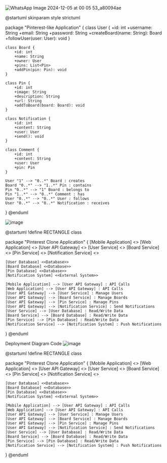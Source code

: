 
![WhatsApp Image 2024-12-05 at 00 05 53_a80094ae](https://github.com/user-attachments/assets/8a3e2486-d147-43c6-b631-8dd3385ed9b4)

@startuml
skinparam style strictuml

package "Pinterest-like Application" {
    class User {
        +id: int
        +username: String
        +email: String
        +password: String
        +createBoard(name: String): Board
        +followUser(user: User): void
    }

    class Board {
        +id: int
        +name: String
        +owner: User
        +pins: List<Pin>
        +addPin(pin: Pin): void
    }

    class Pin {
        +id: int
        +image: String
        +description: String
        +url: String
        +addToBoard(board: Board): void
    }

    class Notification {
        +id: int
        +content: String
        +user: User
        +send(): void
    }

    class Comment {
        +id: int
        +content: String
        +user: User
        +pin: Pin
    }

    User "1" --> "0..*" Board : creates
    Board "0..*" --> "1..*" Pin : contains
    Pin "0..*" --> "1" Board : belongs to
    Pin "1..*" --> "0..*" Comment : has
    User "0..*" --> "0..*" User : follows
    User "0..*" --> "0..*" Notification : receives
}
@enduml

![image](https://github.com/user-attachments/assets/b9327abc-a5dd-47e3-b8ea-bbedfd6c86bb)

@startuml
!define RECTANGLE class

package "Pinterest Clone Application" {
    [Mobile Application] <<Mobile Application>> 
    [Web Application] <<Web Application>> 
    [User API Gateway] <<API Gateway>> 
    [User Service] <<Microservice>> 
    [Board Service] <<Microservice>> 
    [Pin Service] <<Microservice>> 
    [Notification Service] <<Microservice>> 

    [User Database] <<Database>> 
    [Board Database] <<Database>> 
    [Pin Database] <<Database>> 
    [Notification System] <<External System>> 

    [Mobile Application] --> [User API Gateway] : API Calls
    [Web Application] --> [User API Gateway] : API Calls
    [User API Gateway] --> [User Service] : Manage Users
    [User API Gateway] --> [Board Service] : Manage Boards
    [User API Gateway] --> [Pin Service] : Manage Pins
    [User API Gateway] --> [Notification Service] : Send Notifications
    [User Service] --> [User Database] : Read/Write Data
    [Board Service] --> [Board Database] : Read/Write Data
    [Pin Service] --> [Pin Database] : Read/Write Data
    [Notification Service] --> [Notification System] : Push Notifications
}
@enduml

Deployment Diagram Code
![image](https://github.com/user-attachments/assets/9082dddd-27b5-4380-a55c-c96164394cc6)


@startuml
!define RECTANGLE class

package "Pinterest Clone Application" {
    [Mobile Application] <<Mobile Application>> 
    [Web Application] <<Web Application>> 
    [User API Gateway] <<API Gateway>> 
    [User Service] <<Microservice>> 
    [Board Service] <<Microservice>> 
    [Pin Service] <<Microservice>> 
    [Notification Service] <<Microservice>> 

    [User Database] <<Database>> 
    [Board Database] <<Database>> 
    [Pin Database] <<Database>> 
    [Notification System] <<External System>> 

    [Mobile Application] --> [User API Gateway] : API Calls
    [Web Application] --> [User API Gateway] : API Calls
    [User API Gateway] --> [User Service] : Manage Users
    [User API Gateway] --> [Board Service] : Manage Boards
    [User API Gateway] --> [Pin Service] : Manage Pins
    [User API Gateway] --> [Notification Service] : Send Notifications
    [User Service] --> [User Database] : Read/Write Data
    [Board Service] --> [Board Database] : Read/Write Data
    [Pin Service] --> [Pin Database] : Read/Write Data
    [Notification Service] --> [Notification System] : Push Notifications
}
@enduml




